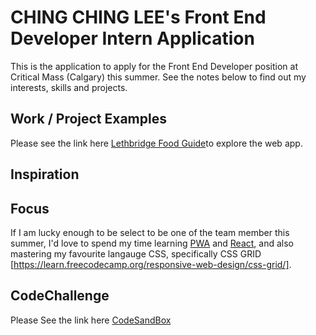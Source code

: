 # CHING CHING LEE's Front End Developer Intern Application

This is the application to apply for the Front End Developer position at Critical Mass (Calgary) this summer. See the notes below to find out my interests, skills and projects.

## Work / Project Examples

Please see the link here [Lethbridge Food Guide](https://github.com/leechingching/leth-food-master)to explore the web app.

## Inspiration

## Focus

If I am lucky enough to be select to be one of the team member this summer, I'd love to spend my time learning [PWA](https://developers.google.com/web/progressive-web-apps/) and [React](https://reactjs.org/), and also mastering my favourite langauge CSS, specifically CSS GRID [https://learn.freecodecamp.org/responsive-web-design/css-grid/].

## CodeChallenge

Please See the link here [CodeSandBox](https://codesandbox.io/s/3v13wv4v7p)
